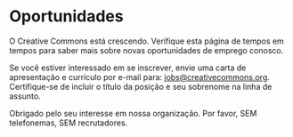 # Oportunidades
O Creative Commons está crescendo. Verifique esta página de tempos em tempos para saber mais sobre novas oportunidades de emprego conosco.

Se você estiver interessado em se inscrever, envie uma carta de apresentação e currículo por e-mail para: jobs@creativecommons.org. Certifique-se de incluir o título da posição e seu sobrenome na linha de assunto.

Obrigado pelo seu interesse em nossa organização. Por favor, SEM telefonemas, SEM recrutadores.
